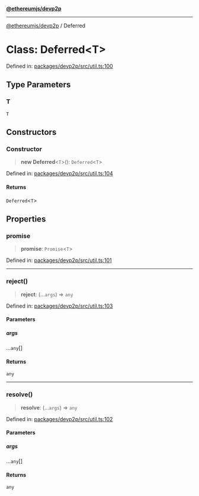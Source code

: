 [**@ethereumjs/devp2p**](../README.md)

***

[@ethereumjs/devp2p](../README.md) / Deferred

# Class: Deferred\<T\>

Defined in: [packages/devp2p/src/util.ts:100](https://github.com/ethereumjs/ethereumjs-monorepo/blob/master/packages/devp2p/src/util.ts#L100)

## Type Parameters

### T

`T`

## Constructors

### Constructor

> **new Deferred**\<`T`\>(): `Deferred`\<`T`\>

Defined in: [packages/devp2p/src/util.ts:104](https://github.com/ethereumjs/ethereumjs-monorepo/blob/master/packages/devp2p/src/util.ts#L104)

#### Returns

`Deferred`\<`T`\>

## Properties

### promise

> **promise**: `Promise`\<`T`\>

Defined in: [packages/devp2p/src/util.ts:101](https://github.com/ethereumjs/ethereumjs-monorepo/blob/master/packages/devp2p/src/util.ts#L101)

***

### reject()

> **reject**: (...`args`) => `any`

Defined in: [packages/devp2p/src/util.ts:103](https://github.com/ethereumjs/ethereumjs-monorepo/blob/master/packages/devp2p/src/util.ts#L103)

#### Parameters

##### args

...`any`[]

#### Returns

`any`

***

### resolve()

> **resolve**: (...`args`) => `any`

Defined in: [packages/devp2p/src/util.ts:102](https://github.com/ethereumjs/ethereumjs-monorepo/blob/master/packages/devp2p/src/util.ts#L102)

#### Parameters

##### args

...`any`[]

#### Returns

`any`
